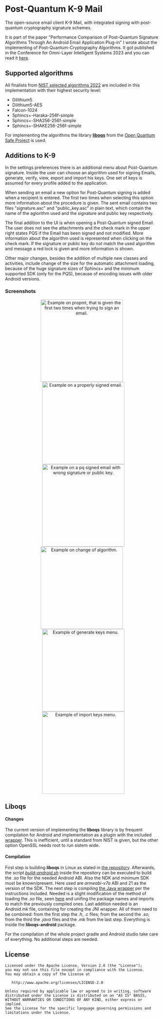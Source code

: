 # Post-Quantum K-9 Mail 
The open-source email client K-9 Mail, with integrated signing with post-quantum cryptography signature schemes.

It is part of the paper "Performance Comparison of Post-Quantum Signature Algorithms Through An Android Email Application Plug-in" I wrote about the implementing of Post-Quantum-Cryptography Algorithms. 
It got published in the Conference for Omni-Layer Intelligent Systems 2023 and you can read it [here](https://doi.org/10.1109/COINS57856.2023.10189254).

## Supported algorithms
All finalists from [NIST selected algorithms 2022](https://csrc.nist.gov/Projects/post-quantum-cryptography/selected-algorithms-2022) are included in this implementation with their highest security level:
- Dilithium5
- Dilithium5-AES
- Falcon-1024
- Sphincs+-Haraka-256f-simple
- Sphincs+-SHA256-256f-simple
- Sphincs+-SHAKE256-256f-simple

For implementing the algorithms the library [**liboqs**](https://github.com/open-quantum-safe/liboqs) from the [Open Quantum Safe Project](https://openquantumsafe.org/) is used. 

## Additions to K-9 

In the settings preferences there is an additional menu about Post-Quantum signature. Inside the user can choose an algorithm used for signing Emails, generate, verify, view, export and import his keys. One set of keys is assumed for every profile added to the application.

When sending an email a new option for Post-Quantum signing is added when a recipient is entered. The first two times when selecting this option more information about the procedure is given. The sent email contains two files "signature.asc" and "public_key.asc" in plain text, which contain the name of the aglorithm used and the signature and public key respectively.

The final addition to the UI is when opening a Post-Quantum signed Email. The user does not see the attachments and the check mark in the upper right states PQS if the Email has been signed and not modified. More information about the algorithm used is represented when clicking on the check mark. If the signature or public key do not match the used algorithm and message a red lock is given and more information is shown.

Other major changes, besides the addition of multiple new classes and activities, include change of the size for the automatic attachment loading, because of the huge signature sizes of Sphincs+ and the minimum supported SDK (only for the PQS), because of encoding issues with older Android versions.

### Screenshots

<p float="left" align="middle">
<img src="/images/screenshots/pqk9_1.jpg" width="270" alt="Example on propmt, that is given the first two times when trying to sign an email."/>
<img src="/images/screenshots/pqk9_2.jpg" width="270" alt="Example on a properly signed email." style="margin-left:10px"/>
<img src="/images/screenshots/pqk9_3.jpg" width="270" alt="Example on a pq signed email with wrong signature or public key." style="margin-left:10px"/>
<img src="/images/screenshots/pqk9_4.jpg" width="270" alt="Example on change of algorithm."/>
<img src="/images/screenshots/pqk9_5.jpg" width="270" alt="Example of generate keys menu." style="margin-left:10px"/>
<img src="/images/screenshots/pqk9_6.jpg" width="270" alt="Example of import keys menu." style="margin-left:10px"/>
</p>

## Liboqs 

#### Changes

The current version of implementing the **liboqs** library is by frequent compilation for Android and implementation as a plugin with the included [wrapper](https://github.com/open-quantum-safe/liboqs-java). This is inefficient, until a standard from NIST is given, but the other option OpenSSL needs root to run sistem wide. 

#### Compilation

First step is building **liboqs** in Linux as stated in [the repository](https://github.com/open-quantum-safe/liboqs). 
Afterwards, the script [*build-android.sh*](https://github.com/open-quantum-safe/liboqs/blob/main/scripts/build-android.sh) inside the repository can be executed to build the *.so* file for the needed Android ABI. Also the NDK and minimum SDK must be known/present. Here used are *armeabi-v7a* ABI and 21 as the version of the SDK. 
The next step is compiling [the Java wrapper](https://github.com/open-quantum-safe/liboqs-java) per the instructions included. Needed is a slight modification of the method of loading the *.so* file, seen [here](https://github.com/Radotornado/Post-Quantum-K-9-Mail/blob/main/plugins/liboqs-android/src/main/java/org/openquantumsafe/Common.java) and unifing the package names and imports to match the previously compiled ones. 
Last addition needed is an *Android.mk* file, containing for creating the JNI wrapper. 
All of them need to be combined: from the first step the *.h*, *.c* files; from the second the *.so*; from the third the *.java* files and the *.mk* from the last step. Everything is inside the **liboqs-android** package.

For the compilation of the whole project gradle and Android studio take care of everything. No additional steps are needed.

## License

    Licensed under the Apache License, Version 2.0 (the "License");
    you may not use this file except in compliance with the License.
    You may obtain a copy of the License at

       http://www.apache.org/licenses/LICENSE-2.0

    Unless required by applicable law or agreed to in writing, software
    distributed under the License is distributed on an "AS IS" BASIS,
    WITHOUT WARRANTIES OR CONDITIONS OF ANY KIND, either express or implied.
    See the License for the specific language governing permissions and
    limitations under the License.
